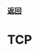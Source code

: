 ### [返回](../README.md)

# TCP                                                                                           